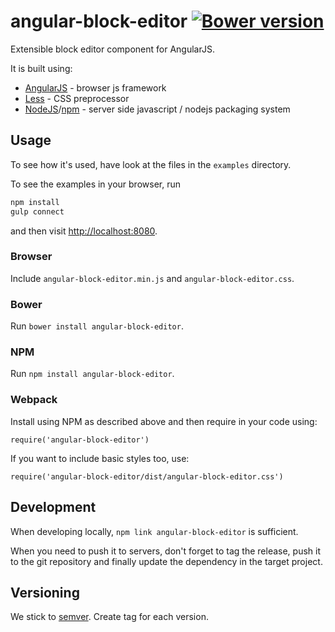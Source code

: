 # angular-block-editor [![Bower version](https://badge.fury.io/bo/angular-block-editor.svg)](http://badge.fury.io/bo/angular-block-editor)

Extensible block editor component for AngularJS.

It is built using:

* [AngularJS](https://angularjs.org/) - browser js framework
* [Less](http://lesscss.org/) - CSS preprocessor
* [NodeJS](nodejs.org)/[npm](npmjs.com) - server side javascript / nodejs packaging system

## Usage

To see how it's used, have look at the files in the `examples`
directory.

To see the examples in your browser, run

```bash
npm install
gulp connect
```
and then visit [http://localhost:8080](http://localhost:8080).

### Browser

Include `angular-block-editor.min.js` and `angular-block-editor.css`.

### Bower

Run `bower install angular-block-editor`.

### NPM

Run `npm install angular-block-editor`.

### Webpack

Install using NPM as described above and then require in your code using:

`require('angular-block-editor')`

If you want to include basic styles too, use:

`require('angular-block-editor/dist/angular-block-editor.css')`

## Development

When developing locally, `npm link angular-block-editor` is sufficient.

When you need to push it to servers, don't forget to tag the release, push
it to the git repository and finally update the dependency in the target project.

## Versioning

We stick to [semver](http://semver.org). Create tag for each version.
